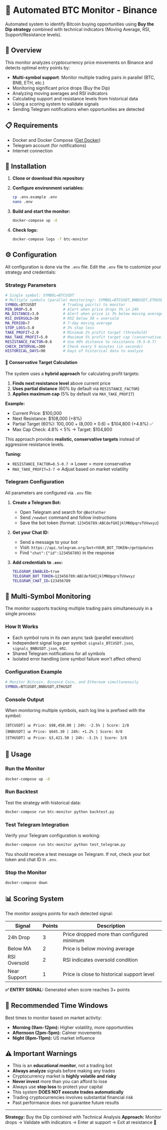 # 🤖 Automated BTC Monitor - Binance

Automated system to identify Bitcoin buying opportunities using **Buy the Dip strategy** combined with technical indicators (Moving Average, RSI, Support/Resistance levels).

## 🎯 Overview

This monitor analyzes cryptocurrency price movements on Binance and detects optimal entry points by:

- **Multi-symbol support**: Monitor multiple trading pairs in parallel (BTC, BNB, ETH, etc.)
- Monitoring significant price drops (Buy the Dip)
- Analyzing moving averages and RSI indicators
- Calculating support and resistance levels from historical data
- Using a scoring system to validate signals
- Sending Telegram notifications when opportunities are detected

## 📋 Requirements

- Docker and Docker Compose ([Get Docker](https://docs.docker.com/get-docker/))
- Telegram account (for notifications)
- Internet connection

## 🚀 Installation

1. **Clone or download this repository**

2. **Configure environment variables:**

   ```bash
   cp .env.example .env
   nano .env
   ```

3. **Build and start the monitor:**

   ```bash
   docker-compose up -d
   ```

4. **Check logs:**
   ```bash
   docker-compose logs -f btc-monitor
   ```

## ⚙️ Configuration

All configuration is done via the `.env` file. Edit the `.env` file to customize your strategy and credentials:

### Strategy Parameters

```bash
# Single symbol: SYMBOL=BTCUSDT
# Multiple symbols (parallel monitoring): SYMBOL=BTCUSDT,BNBUSDT,ETHUSDT
SYMBOL=BTCUSDT            # Trading pair(s) to monitor
MIN_DROP=5.0              # Alert when price drops 5% in 24h
MA_DISTANCE=3.0           # Alert when price is 3% below moving average
RSI_OVERSOLD=30           # RSI below 30 = oversold
MA_PERIOD=7               # 7-day moving average
STOP_LOSS=3.0             # 3% stop loss
TAKE_PROFIT=2.0           # Minimum 2% profit target (threshold)
MAX_TAKE_PROFIT=5.0       # Maximum 5% profit target cap (conservative)
RESISTANCE_FACTOR=0.6     # Use 60% distance to resistance (0.5-0.7)
CHECK_INTERVAL=300        # Check every 5 minutes (in seconds)
HISTORICAL_DAYS=90        # Days of historical data to analyze
```

#### 🎯 Conservative Target Calculation

The system uses a **hybrid approach** for calculating profit targets:

1. **Finds next resistance level** above current price
2. **Uses partial distance** (60% by default via `RESISTANCE_FACTOR`)
3. **Applies maximum cap** (5% by default via `MAX_TAKE_PROFIT`)

**Example:**
- Current Price: $100,000
- Next Resistance: $108,000 (+8%)
- Partial Target (60%): $100,000 + ($8,000 × 0.6) = $104,800 (+4.8%) ✅
- Max Cap Check: 4.8% < 5% → Target: $104,800

This approach provides **realistic, conservative targets** instead of aggressive resistance levels.

**Tuning:**
- `RESISTANCE_FACTOR=0.5-0.7` → Lower = more conservative
- `MAX_TAKE_PROFIT=3-7` → Adjust based on market volatility

### Telegram Configuration

All parameters are configured via `.env` file:

1. **Create a Telegram Bot:**

   - Open Telegram and search for `@BotFather`
   - Send `/newbot` command and follow instructions
   - Save the bot token (format: `123456789:ABCdefGHIjklMNOpqrsTUVwxyz`)

2. **Get your Chat ID:**

   - Send a message to your bot
   - Visit: `https://api.telegram.org/bot<YOUR_BOT_TOKEN>/getUpdates`
   - Find `"chat":{"id":123456789}` in the response

3. **Add credentials to `.env`:**
   ```bash
   TELEGRAM_ENABLED=true
   TELEGRAM_BOT_TOKEN=123456789:ABCdefGHIjklMNOpqrsTUVwxyz
   TELEGRAM_CHAT_ID=123456789
   ```

## 🔄 Multi-Symbol Monitoring

The monitor supports tracking multiple trading pairs simultaneously in a single process:

### How It Works
- Each symbol runs in its own async task (parallel execution)
- Independent signal logs per symbol: `signals_BTCUSDT.json`, `signals_BNBUSDT.json`, etc.
- Shared Telegram notifications for all symbols
- Isolated error handling (one symbol failure won't affect others)

### Configuration Example
```bash
# Monitor Bitcoin, Binance Coin, and Ethereum simultaneously
SYMBOL=BTCUSDT,BNBUSDT,ETHUSDT
```

### Console Output
When monitoring multiple symbols, each log line is prefixed with the symbol:
```
[BTCUSDT] 📊 Price: $98,450.00 | 24h: -2.5% | Score: 2/8
[BNBUSDT] 📊 Price: $645.30 | 24h: +1.2% | Score: 0/8
[ETHUSDT] 📊 Price: $3,421.50 | 24h: -3.1% | Score: 3/8
```

## 🏃 Usage

### Run the Monitor

```bash
docker-compose up -d
```

### Run Backtest

Test the strategy with historical data:

```bash
docker-compose run btc-monitor python backtest.py
```

### Test Telegram Integration

Verify your Telegram configuration is working:

```bash
docker-compose run btc-monitor python test_telegram.py
```

You should receive a test message on Telegram. If not, check your bot token and chat ID in `.env`.

### Stop the Monitor

```bash
docker-compose down
```

## 📊 Scoring System

The monitor assigns points for each detected signal:

| Signal       | Points | Description                                |
| ------------ | ------ | ------------------------------------------ |
| 24h Drop     | 3      | Price dropped more than configured minimum |
| Below MA     | 2      | Price is below moving average              |
| RSI Oversold | 2      | RSI indicates oversold condition           |
| Near Support | 1      | Price is close to historical support level |

**✅ ENTRY SIGNAL:** Generated when score reaches 3+ points

## 📅 Recommended Time Windows

Best times to monitor based on market activity:

- **Morning (9am-12pm):** Higher volatility, more opportunities
- **Afternoon (2pm-5pm):** Calmer movements
- **Night (8pm-11pm):** US market influence

## ⚠️ Important Warnings

- This is an **educational monitor**, not a trading bot
- **Always analyze** signals before making any trades
- Cryptocurrency market is **highly volatile and risky**
- **Never invest** more than you can afford to lose
- Always use **stop loss** to protect your capital
- This system **DOES NOT execute trades automatically**
- Trading cryptocurrencies involves substantial financial risk
- Past performance does not guarantee future results

---

**Strategy:** Buy the Dip combined with Technical Analysis
**Approach:** Monitor drops → Validate with indicators → Enter at support → Exit at resistance 🚀
